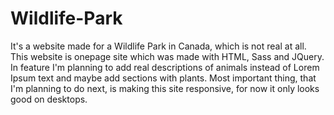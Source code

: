 # Wildlife-Park

It's a website made for a Wildlife Park in Canada, which is not real at all. This website is onepage site which was made with HTML, Sass 
and JQuery. In feature I'm planning to add real descriptions of animals instead of Lorem Ipsum text and maybe add sections with plants.
Most important thing, that I'm planning to do next, is making this site responsive, for now it only looks good on desktops.
